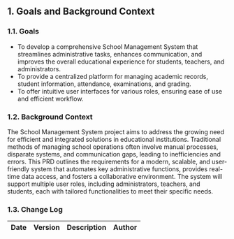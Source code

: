 ## 1. Goals and Background Context

### 1.1. Goals
- To develop a comprehensive School Management System that streamlines administrative tasks, enhances communication, and improves the overall educational experience for students, teachers, and administrators.
- To provide a centralized platform for managing academic records, student information, attendance, examinations, and grading.
- To offer intuitive user interfaces for various roles, ensuring ease of use and efficient workflow.

### 1.2. Background Context
The School Management System project aims to address the growing need for efficient and integrated solutions in educational institutions. Traditional methods of managing school operations often involve manual processes, disparate systems, and communication gaps, leading to inefficiencies and errors. This PRD outlines the requirements for a modern, scalable, and user-friendly system that automates key administrative functions, provides real-time data access, and fosters a collaborative environment. The system will support multiple user roles, including administrators, teachers, and students, each with tailored functionalities to meet their specific needs.

### 1.3. Change Log
| Date | Version | Description | Author |
|---|---|---|---|

